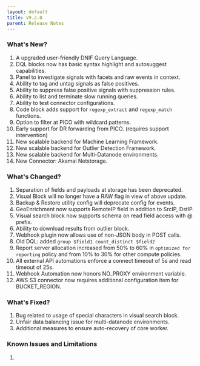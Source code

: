 ```yaml
---
layout: default
title: v9.2.0
parent: Release Notes
---
```


### What's New?
1. A upgraded user-friendly DNIF Query Language.
2. DQL blocks now has basic syntax highlight and autosuggest capabilities.
3. Panel to investigate signals with facets and raw events in context.
4. Ability to tag and untag signals as false positives.
5. Ability to suppress false positive signals with suppression rules.
6. Ability to list and terminate slow running queries.
7. Ability to test connector configurations.
8. Code block adds support for `regexp_extract` and `regexp_match` functions.
9. Option to filter at PICO with wildcard patterns.
10. Early support for DR forwarding from PICO. (requires support intervention)
11. New scalable backend for Machine Learning Framework.
12. New scalable backend for Outlier Detection Framework.
13. New scalable backend for Multi-Datanode environments.
14. New Connector: Akamai Netstorage.

### What's Changed?
1. Separation of fields and payloads at storage has been deprecated.
2. Visual Block will no longer have a RAW flag in view of above update.
3. Backup & Restore utility config will deprecate config for events.
4. GeoEnrichment now supports RemoteIP field in addition to SrcIP, DstIP.
5. Visual search block now supports schema on read field access with @ prefix.
6. Ability to download results from outlier block.
7. Webhook plugin now allows use of non-JSON body in POST calls.
8. Old DQL: added `group $field1 count_distinct $field2`
9. Report server allocation increased from 50% to 60% in `optimized for reporting` policy and from 10% to 30% for other compute policies.
10. All external API automations enforce a connect timeout of 5s and read timeout of 25s.
11. Webhook Automation now honors NO_PROXY environment variable.
12. AWS S3 connector now requires additional configuration item for BUCKET_REGION.

### What's Fixed?
1. Bug related to usage of special characters in visual search block.
2. Unfair data balancing issue for multi-datanode environments. 
3. Additional measures to ensure auto-recovery of core worker.

### Known Issues and Limitations
1. 
